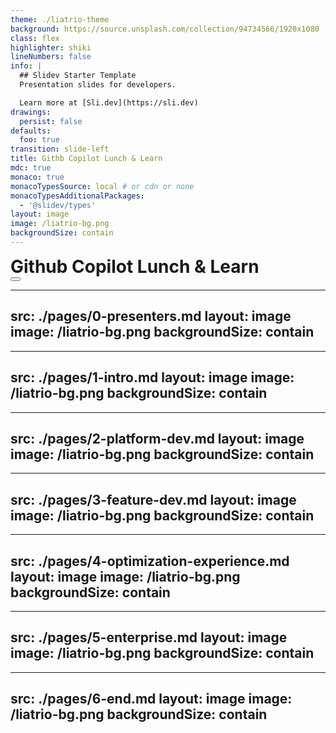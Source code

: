 ```yaml
---
theme: ./liatrio-theme
background: https://source.unsplash.com/collection/94734566/1920x1080
class: flex
highlighter: shiki
lineNumbers: false
info: |
  ## Slidev Starter Template
  Presentation slides for developers.

  Learn more at [Sli.dev](https://sli.dev)
drawings:
  persist: false
defaults:
  foo: true
transition: slide-left
title: Githb Copilot Lunch & Learn
mdc: true
monaco: true
monacoTypesSource: local # or cdn or none
monacoTypesAdditionalPackages:
  - '@slidev/types'
layout: image
image: /liatrio-bg.png
backgroundSize: contain
---
```


<div class="text-center" style="display: flex; align-items: center;">
  <span v-mark="{ at: 1, color: '#89df00'}">
    <h1 style="margin: auto;">Github Copilot Lunch & Learn</h1>
  </span>
</div>

<div class="abs-br m-6 flex gap-2">
  <button @click="$slidev.nav.openInEditor()" title="Open in Editor" class="text-xl slidev-icon-btn opacity-50 !border-none !hover:text-white">
    <carbon:edit />
  </button>
  <a href="https://github.com/liatrio/copilot-lunch-and-learn" target="_blank" alt="GitHub" title="Open in GitHub"
    class="text-xl slidev-icon-btn opacity-50 !border-none !hover:text-white">
    <carbon-logo-github />
  </a>
</div>

<!--
The last comment block of each slide will be treated as slide notes. It will be visible and editable in Presenter Mode along with the slide. [Read more in the docs](https://sli.dev/guide/syntax.html#notes)
-->

---
src: ./pages/0-presenters.md
layout: image
image: /liatrio-bg.png
backgroundSize: contain
---

---
src: ./pages/1-intro.md
layout: image
image: /liatrio-bg.png
backgroundSize: contain
---

---
src: ./pages/2-platform-dev.md
layout: image
image: /liatrio-bg.png
backgroundSize: contain
---

---
src: ./pages/3-feature-dev.md
layout: image
image: /liatrio-bg.png
backgroundSize: contain
---

---
src: ./pages/4-optimization-experience.md
layout: image
image: /liatrio-bg.png
backgroundSize: contain
---

---
src: ./pages/5-enterprise.md
layout: image
image: /liatrio-bg.png
backgroundSize: contain
---

---
src: ./pages/6-end.md
layout: image
image: /liatrio-bg.png
backgroundSize: contain
---
